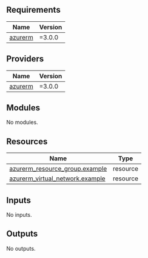 <!-- BEGIN_TF_DOCS -->
## Requirements

| Name | Version |
|------|---------|
| <a name="requirement_azurerm"></a> [azurerm](#requirement\_azurerm) | =3.0.0 |

## Providers

| Name | Version |
|------|---------|
| <a name="provider_azurerm"></a> [azurerm](#provider\_azurerm) | =3.0.0 |

## Modules

No modules.

## Resources

| Name | Type |
|------|------|
| [azurerm_resource_group.example](https://registry.terraform.io/providers/hashicorp/azurerm/3.0.0/docs/resources/resource_group) | resource |
| [azurerm_virtual_network.example](https://registry.terraform.io/providers/hashicorp/azurerm/3.0.0/docs/resources/virtual_network) | resource |

## Inputs

No inputs.

## Outputs

No outputs.
<!-- END_TF_DOCS -->